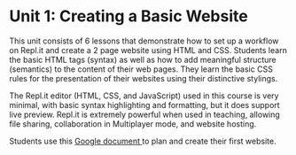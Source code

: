 # Unit 1: Creating a Basic Website

This unit consists of 6 lessons that demonstrate how to set up a workflow on Repl.it and create a 2 page website using HTML and CSS. Students learn the basic HTML tags \(syntax\) as well as how to add meaningful structure \(semantics\) to the content of their web pages. They learn the basic CSS rules for the presentation of their websites using their distinctive stylings.

The Repl.it  editor \(HTML, CSS, and JavaScript\) used in this course is very minimal, with basic syntax highlighting and formatting, but it does support live preview. Repl.it is extremely powerful when used in teaching, allowing file sharing, collaboration in Multiplayer mode, and website hosting.

Students use this [Google document ](https://docs.google.com/document/d/1il2Ryalwxfp140U4vfFt09pndpq7W10dlx_l-ZrAF-w/edit?usp=sharing)to plan and create their first website.

